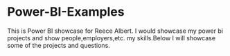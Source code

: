 # Power-BI-Examples
This is Power BI showcase for Reece Albert. I would showcase my power bi projects and show people,employers,etc. my skills.Below I will showcase some of the projects and questions. 

